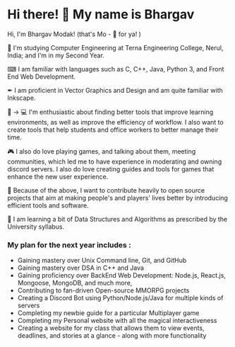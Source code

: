 # Hi there! 👋 My name is Bhargav

Hi, I'm Bhargav Modak! (that's Mo - 🦆 for ya! )

🏫 I'm studying Computer Engineering at Terna Engineering College, Nerul, India; and I'm in my Second Year.

⌨ I am familiar with languages such as C, C++, Java, Python 3, and Front End Web Development.

✒ I am proficient in Vector Graphics and Design and am quite familiar with Inkscape.

📖 → 💻 I'm enthusiastic about finding better tools that improve learning environments, as well as improve the efficiency of workflow. I also want to create tools that help students and office workers to better manage their time.

🎮 I also do love playing games, and talking about them, meeting communities, which led me to have experience in moderating and owning discord servers. I also do love creating guides and tools for games that enhance the new user experience.

👐 Because of the above, I want to contribute heavily to open source projects that aim at making people's and players' lives better by introducing efficient tools and software.

🔗 I am learning a bit of Data Structures and Algorithms as prescribed by the University syllabus.

### My plan for the next year includes :
- Gaining mastery over Unix Command line, Git, and GitHub
- Gaining mastery over DSA in C++ and Java
- Gaining proficiency over BackEnd Web Development: Node.js, React.js, Mongoose, MongoDB, and much more,
- Contributing to fan-driven Open-source MMORPG projects
- Creating a Discord Bot using Python/Node.js/Java for multiple kinds of servers
- Completing my newbie guide for a particular Multiplayer game
- Completing my Personal website with all the magical interactiveness
- Creating a website for my class that allows them to view events, deadlines, and stories at a glance - along with more functionality
